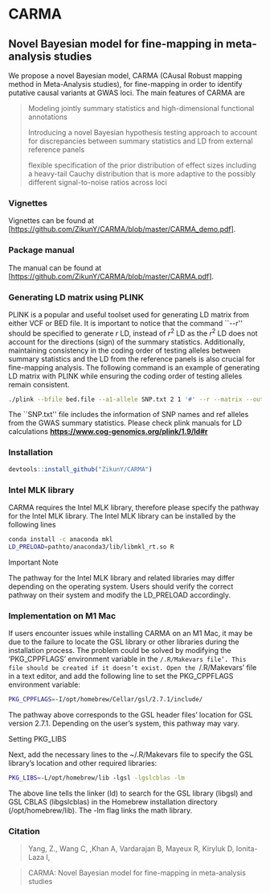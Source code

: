 # CARMA
## Novel Bayesian model for fine-mapping in meta-analysis studies


We propose a novel Bayesian model, CARMA (CAusal Robust mapping method in Meta-Analysis studies), for fine-mapping in order to identify putative causal variants at GWAS loci. The main features of CARMA are

> Modeling jointly summary statistics and high-dimensional functional annotations
>
> Introducing a novel Bayesian hypothesis testing approach to account for discrepancies between summary statistics and LD from external reference panels
>
> flexible specification of the prior distribution of effect sizes including a heavy-tail Cauchy distribution that is more adaptive to the possibly different signal-to-noise ratios across loci

### Vignettes
Vignettes can be found at [https://github.com/ZikunY/CARMA/blob/master/CARMA_demo.pdf].

### Package manual
The manual can be found at [https://github.com/ZikunY/CARMA/blob/master/CARMA.pdf].

### Generating LD matrix using PLINK

PLINK is a popular and useful toolset used for generating LD matrix from either VCF or BED file. It is important to notice that the command ``--r'' should be specified to generate $r$ LD, instead of $r^2$ LD as the $r^2$ LD does not account for the directions (sign) of the summary statistics. Additionally, maintaining consistency in the coding order of testing alleles between summary statistics and the LD from the reference panels is also crucial for fine-mapping analysis. The following command is an example of generating LD matrix with PLINK while ensuring the coding order of testing alleles remain consistent.  
```bash
./plink --bfile bed.file --a1-allele SNP.txt 2 1 '#' --r --matrix --out LD
```
The ``SNP.txt'' file includes the information of SNP names and ref alleles from the GWAS summary statistics. Please check plink manuals for LD calculations 
**https://www.cog-genomics.org/plink/1.9/ld#r**

### Installation
```r
devtools::install_github("ZikunY/CARMA")
```
### Intel MLK library 
CARMA requires the Intel MLK library, therefore please specify the pathway for the Intel MLK library. The Intel MLK library can be installed by the following lines

```bash
conda install -c anaconda mkl
LD_PRELOAD=pathto/anaconda3/lib/libmkl_rt.so R
```
Important Note

The pathway for the Intel MLK library and related libraries may differ depending on the operating system. Users should verify the correct pathway on their system and modify the LD_PRELOAD accordingly.

### Implementation on M1 Mac
If users encounter issues while installing CARMA on an M1 Mac, it may be due to the failure to locate the GSL library or other libraries during the installation process. The problem could be solved by modifying the ‘PKG_CPPFLAGS’ environment variable in the `/.R/Makevars file’. This file should be created if it doesn’t exist. Open the `/.R/Makevars’ file in a text editor, and add the following line to set the PKG_CPPFLAGS environment variable:

```bash
PKG_CPPFLAGS=-I/opt/homebrew/Cellar/gsl/2.7.1/include/
```
The pathway above corresponds to the GSL header files’ location for GSL version 2.7.1. Depending on the user’s system, this pathway may vary.

Setting PKG_LIBS

Next, add the necessary lines to the ~/.R/Makevars file to specify the GSL library’s location and other required libraries:
```bash
PKG_LIBS=-L/opt/homebrew/lib -lgsl -lgslcblas -lm
```
The above line tells the linker (ld) to search for the GSL library (libgsl) and GSL CBLAS (libgslcblas) in the Homebrew installation directory (/opt/homebrew/lib). The -lm flag links the math library.


### Citation

> Yang, Z.,  Wang C, ,Khan A, Vardarajan B,  Mayeux R,  Kiryluk D, Ionita-Laza I, 

> CARMA: Novel Bayesian model for fine-mapping in meta-analysis studies
